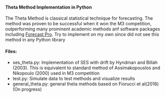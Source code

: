 #### Theta Method Implementation in Python
  The Theta Method is classical statistical technique for forecasting. The method was proven to be successful when it won the M3 competition, outperforming many prominent academic methods anf software packages including [Forecast Pro](www.forecastpro.com). 
Try to implement on my own since did not see this method in any Python library
  
#### Files:
  * ses_theta.py: Implementation of SES with drift by Hyndman and Billah (2003). This is equivalent to standard method of Assimakopouslos and Nikopoulo (2000) used in M3 competition
  * test.py: Simulate data to test methods and visualize results
  * general_theta.py: general theta methods based on Fiorucci et al(2016) (On progress)
  


